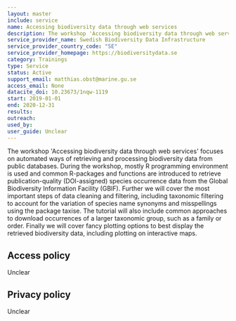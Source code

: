 ```yaml
---
layout: master
include: service
name: Accessing biodiversity data through web services
description: The workshop 'Accessing biodiversity data through web services' focuses on automated ways of retrieving and processing biodiversity data from public databases.
service_provider_name: Swedish Biodiversity Data Infrastructure
service_provider_country_code: "SE"
service_provider_homepage: https://biodiversitydata.se
category: Trainings
type: Service
status: Active
support_email: matthias.obst@marine.gu.se
access_email: None
datacite_doi: 10.23673/1nqw-1119
start: 2019-01-01
end: 2020-12-31
results:
outreach:
used_by: 
user_guide: Unclear
---
```

The workshop 'Accessing biodiversity data through web services' focuses on automated ways of retrieving and processing biodiversity data from
public databases. During the workshop, mostly R programming environment is used
and common R-packages and functions are introduced to retrieve publication-quality
(DOI-assigned) species occurrence data from the Global Biodiversity Information
Facility (GBIF). Further we will cover the most important steps of data cleaning
and filtering, including taxonomic filtering to account for the variation of species
name synonyms and misspellings using the package taxise. The tutorial will also
include common approaches to download occurrences of a larger taxonomic
group, such as a family or order. Finally we will cover fancy plotting options to
best display the retrieved biodiversity data, including plotting on interactive
maps.

## Access policy
Unclear

## Privacy policy
Unclear

